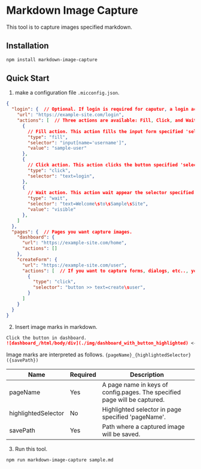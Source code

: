 # Markdown Image Capture

This tool is to capture images specified markdown.

## Installation

```sh
npm install markdown-image-capture
```

## Quick Start

1. make a configuration file `.micconfig.json`.

  ```json
  {
    "login": {  // Optional. If login is required for caputur, a login action should be set.
      "url": "https://example-site.com/login",
      "actions": [  // Three actions are available: Fill, Click, and Wait.
        {
          // Fill action. This action fills the input form specified 'selector' with 'value'.
          "type": "fill",
          "selector": "input[name='username']",
          "value": "sample-user"
        },
        {
          // Click action. This action clicks the button specified 'selector'.
          "type": "click",
          "selector": "text=login",
        },
        {
          // Wait action. This action wait appear the selector specified 'selector'. If 'value' is 'hidden', wait disappear the selector.
          "type": "wait",
          "selector": "text=Welcome\sto\sSample\sSite",
          "value": "visible"
        },
      ]
    },
    "pages": {  // Pages you want capture images.
      "dashboard": {
        "url": "https://example-site.com/home",
        "actions": []
      },
      "createForm": {
        "url": "https://example-site.com/user",
        "actions": [  // If you want to capture forms, dialogs, etc.., you can specified actions like 'login'.
          {
            "type": "click",
            "selector": "button >> text=create\suser",
          }
        ]
      }
    }
  }
  ```
2. Insert image marks in markdown.

  ```markdown:sample.md
  Click the button in dashboard.
  ![dashboard_/html/body/div](./img/dashboard_with_button_highlighted) <-- Insert this.
  ```

  Image marks are interpreted as follows.
  `{pageName}_{highlightedSelector}({savePath})`

  | Name | Required | Description |
  | --- | --- | --- |
  | pageName | Yes | A page name in keys of config.pages. The specified page will be captured. |
  | highlightedSelector | No | Highlighted selector in page specified 'pageName'. |
  | savePath | Yes | Path where a captured image will be saved. |
3. Run this tool.

  ```sh
  npm run markdown-image-capture sample.md
  ```
